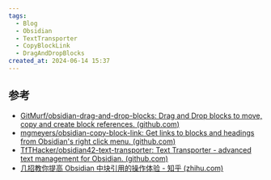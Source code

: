 ```yaml
---
tags:
  - Blog
  - Obsidian
  - TextTransporter
  - CopyBlockLink
  - DragAndDropBlocks
created_at: 2024-06-14 15:37
---
```


## 参考

- [GitMurf/obsidian-drag-and-drop-blocks: Drag and Drop blocks to move, copy and create block references. (github.com)](https://github.com/GitMurf/obsidian-drag-and-drop-blocks)
- [mgmeyers/obsidian-copy-block-link: Get links to blocks and headings from Obsidian's right click menu. (github.com)](https://github.com/mgmeyers/obsidian-copy-block-link)
- [TfTHacker/obsidian42-text-transporter: Text Transporter - advanced text management for Obsidian. (github.com)](https://github.com/TfTHacker/obsidian42-text-transporter)
- [几招教你提高 Obsidian 中块引用的操作体验 - 知乎 (zhihu.com)](https://zhuanlan.zhihu.com/p/411484717)